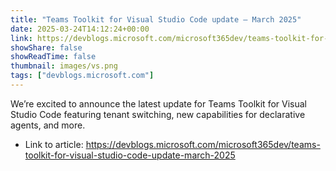 ```yaml
---
title: "Teams Toolkit for Visual Studio Code update – March 2025"
date: 2025-03-24T14:12:24+00:00
link: https://devblogs.microsoft.com/microsoft365dev/teams-toolkit-for-visual-studio-code-update-march-2025
showShare: false
showReadTime: false
thumbnail: images/vs.png
tags: ["devblogs.microsoft.com"]
---
```

We’re excited to announce the latest update for Teams Toolkit for Visual Studio Code featuring tenant switching, new capabilities for declarative agents, and more.

- Link to article: https://devblogs.microsoft.com/microsoft365dev/teams-toolkit-for-visual-studio-code-update-march-2025